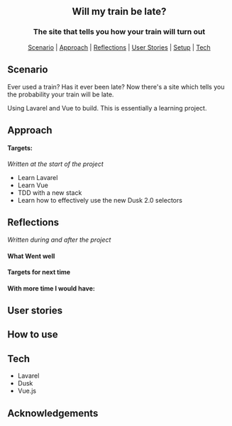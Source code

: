 
<h2 align="center"> Will my train be late? </h2>
<h3 align="center"> The site that tells you how your train will turn out </h3>

 <p align="center">  <a href='#scenario'>Scenario</a> |  <a href='#approach'>Approach</a>   |   <a href='#reflections'>Reflections</a> |
 <a href='#user_story'> User Stories</a> |  <a href='#setup'>Setup</a>   |   <a href='#tech'>Tech</a>

## Scenario  <a name= "scenario"></a>

Ever used a train? Has it ever been late? Now there's a site which tells you the probability your train will be late. 

Using Lavarel and Vue to build. This is essentially a learning project. 

## Approach <a name= "approach"> </a>



#### Targets:
*Written at the start of the project*
- Learn Lavarel 
- Learn Vue 
- TDD with a new stack
- Learn how to effectively use the new Dusk 2.0 selectors

## Reflections  <a name= "reflections"> </a>
*Written during and after the project*

#### What Went well

#### Targets for next time

#### With more time I would have:


## User stories <a name= "user_story"></a>


## How to use  <a name= "use"> </a>


## Tech <a name= "tech"> </a>
- Lavarel
- Dusk
- Vue.js

## Acknowledgements
